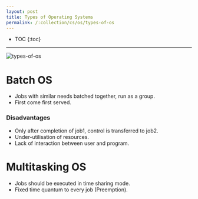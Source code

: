```yaml
---
layout: post
title: Types of Operating Systems
permalink: /:collection/cs/os/types-of-os
---
```


- TOC
{:toc}

---

![types-of-os]({{site.cdn}}/cse/os/types-of-os.png)

# Batch OS
- Jobs with similar needs batched together, run as a group.
- First come first served.

### Disadvantages
- Only after completion of job1, control is transferred to job2.
- Under-utilisation of resources.
- Lack of interaction between user and program.

# Multitasking OS
- Jobs should be executed in time sharing mode.
- Fixed time quantum to every job (Preemption).